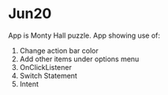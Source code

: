 # Jun20
App is Monty Hall puzzle. App showing use of:

1. Change action bar color
2. Add other items under options menu
3. OnClickListener
4. Switch Statement
5. Intent
